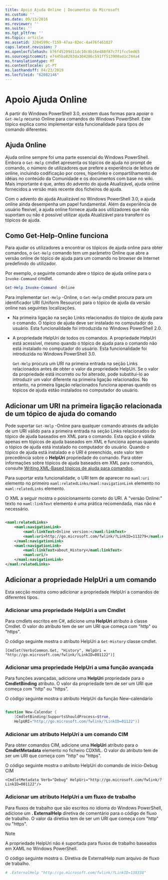 ```yaml
---
title: Apoio Ajuda Online | Documentos da Microsoft
ms.custom: ''
ms.date: 09/13/2016
ms.reviewer: ''
ms.suite: ''
ms.tgt_pltfrm: ''
ms.topic: article
ms.assetid: 3204599c-7159-47aa-82ec-4a476f461027
caps.latest.revision: 7
ms.openlocfilehash: b76f45299d11dc10c8b16ed80f87c7f1fcc5ed65
ms.sourcegitcommit: e7445ba8203da304286c591ff513900ad1c244a4
ms.translationtype: MT
ms.contentlocale: pt-PT
ms.lasthandoff: 04/23/2019
ms.locfileid: "62082146"
---
```

# <a name="supporting-online-help"></a>Apoio Ajuda Online

A partir do Windows PowerShell 3.0, existem duas formas para apoiar o `Get-Help` recurso Online para comandos do Windows PowerShell. Este tópico explica como implementar esta funcionalidade para tipos de comando diferentes.

## <a name="about-online-help"></a>Ajuda Online

Ajuda online sempre foi uma parte essencial do Windows PowerShell. Embora o `Get-Help` cmdlet apresenta os tópicos de ajuda no prompt de comando, o número de utilizadores que prefere a experiência de leitura de online, incluindo codificação por cores, hiperlinks e compartilhamento de idéias no conteúdo da Comunidade e os documentos com base no wiki. Mais importante é que, antes do advento do ajuda Atualizável, ajuda online fornecidos a versão mais recente dos ficheiros de ajuda.

Com o advento do ajuda Atualizável no Windows PowerShell 3.0, a ajuda online ainda desempenha um papel fundamental. Além da experiência de usuário flexível, a ajuda online fornece ajuda aos utilizadores que não suportam ou não é possível utilizar ajuda Atualizável para transferir os tópicos de ajuda.

## <a name="how-get-help--online-works"></a>Como Get-Help-Online funciona

Para ajudar os utilizadores a encontrar os tópicos de ajuda online para obter comandos, o `Get-Help` comando tem um parâmetro Online que abre a versão online de tópico de ajuda para um comando no browser de Internet predefinido do utilizador.

Por exemplo, o seguinte comando abre o tópico de ajuda online para o `Invoke-Command` cmdlet.

```powershell
Get-Help Invoke-Command -Online
```

Para implementar `Get-Help` -Online, o `Get-Help` cmdlet procura para um identificador URI (Uniform Resource) para o tópico de ajuda da versão online nas seguintes localizações.

- Na primeira ligação na seção Links relacionados do tópico de ajuda para o comando. O tópico de ajuda deve ser instalado no computador do usuário. Esta funcionalidade foi introduzida no Windows PowerShell 2.0.

- A propriedade HelpUri de todos os comandos. A propriedade HelpUri está acessível, mesmo quando o tópico de ajuda para o comando não está instalado no computador do usuário. Esta funcionalidade foi introduzida no Windows PowerShell 3.0.

  `Get-Help` procura um URI na primeira entrada na seção Links relacionados antes de obter o valor da propriedade HelpUri. Se o valor da propriedade está incorreto ou foi alterado, pode substitui-lo ao introduzir um valor diferente na primeira ligação relacionados. No entanto, na primeira ligação relacionados funciona apenas quando os tópicos de ajuda estão instalados no computador do usuário.

## <a name="adding-a-uri-to-the-first-related-link-of-a-command-help-topic"></a>Adicionar um URI na primeira ligação relacionada de um tópico de ajuda do comando

Pode suportar `Get-Help` -Online para qualquer comando através da adição de um URI válido para a primeira entrada na seção Links relacionados do tópico de ajuda baseados em XML para o comando. Esta opção é válida apenas em tópicos de ajuda baseados em XML e funciona apenas quando o tópico de ajuda está instalado no computador do usuário. Quando o tópico de ajuda está instalado e o URI é preenchido, este valor tem precedência sobre o **HelpUri** propriedade do comando. Para obter informações sobre tópicos de ajuda baseados em XML para comandos, consulte [Writing XML-Based tópicos de ajuda para comandos](../help/writing-xml-based-help-topics-for-commands.md).

Para suportar esta funcionalidade, o URI tem de aparecer no `maml:uri` elemento no primeiro `maml:relatedLinks/maml:navigationLink` elemento no `maml:relatedLinks` elemento.

O XML a seguir mostra o posicionamento correto do URI. A "versão Online:" texto no `maml:linkText` elemento é uma prática recomendada, mas não é necessário.

```xml

<maml:relatedLinks>
    <maml:navigationLink>
        <maml:linkText>Online version:</maml:linkText>
        <maml:uri>http://go.microsoft.com/fwlink/?LinkID=113279</maml:uri>
    </maml:navigationLink>
    <maml:navigationLink>
        <maml:linkText>about_History</maml:linkText>
        <maml:uri/>
    </maml:navigationLink>
</maml:relatedLinks>
```

## <a name="adding-the-helpuri-property-to-a-command"></a>Adicionar a propriedade HelpUri a um comando

Esta secção mostra como adicionar a propriedade HelpUri a comandos de diferentes tipos.

### <a name="adding-a-helpuri-property-to-a-cmdlet"></a>Adicionar uma propriedade HelpUri a um Cmdlet

Para cmdlets escritos em C#, adicione uma **HelpUri** atributo à classe Cmdlet. O valor do atributo tem de ser um URI que começa com "http" ou "https".

O código seguinte mostra o atributo HelpUri a `Get-History` classe cmdlet.

```
[Cmdlet(VerbsCommon.Get, "History", HelpUri = "http://go.microsoft.com/fwlink/?LinkID=001122")]
```

### <a name="adding-a-helpuri-property-to-an-advanced-function"></a>Adicionar uma propriedade HelpUri a uma função avançada

Para funções avançadas, adicione uma **HelpUri** propriedade para o **CmdletBinding** atributo. O valor da propriedade tem de ser um URI que começa com "http" ou "https".

O código seguinte mostra o atributo HelpUri da função New-calendário

```powershell

function New-Calendar {
    [CmdletBinding(SupportsShouldProcess=$true,
    HelpURI="http://go.microsoft.com/fwlink/?LinkID=01122")]
```

### <a name="adding-a-helpuri-attribute-to-a-cim-command"></a>Adicionar um atributo HelpUri a um comando CIM

Para obter comandos CIM, adicione uma **HelpUri** atributo para o **CmdletMetadata** elemento no ficheiro CDXML. O valor do atributo tem de ser um URI que começa com "http" ou "https".

O código seguinte mostra o atributo HelpUri do comando de início-Debug CIM

```
<CmdletMetadata Verb="Debug" HelpUri="http://go.microsoft.com/fwlink/?LinkID=001122"/>
```

### <a name="adding-a-helpuri-attribute-to-a-workflow"></a>Adicionar um atributo HelpUri a um fluxo de trabalho

Para fluxos de trabalho que são escritos no idioma do Windows PowerShell, adicione um **. ExternalHelp** diretiva de comentário para o código de fluxo de trabalho. O valor da diretiva tem de ser um URI que começa com "http" ou "https".

> [!NOTE]
> A propriedade HelpUri não é suportada para fluxos de trabalho baseados em XAML no Windows PowerShell.

O código seguinte mostra o. Diretiva de ExternalHelp num arquivo de fluxo de trabalho.

```powershell
# .ExternalHelp "http://go.microsoft.com/fwlink/?LinkID=138338"
```